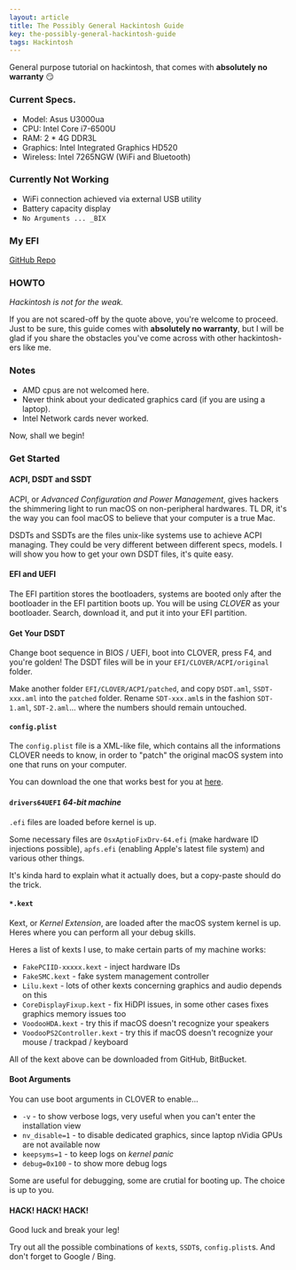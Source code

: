 ```yaml
---
layout: article
title: The Possibly General Hackintosh Guide
key: the-possibly-general-hackintosh-guide
tags: Hackintosh
---
```


General purpose tutorial on hackintosh, that comes with **absolutely no
warranty** :smirk:

<!-- more -->

### Current Specs.

- Model: Asus U3000ua
- CPU: Intel Core i7-6500U
- RAM: 2 * 4G DDR3L
- Graphics: Intel Integrated Graphics HD520
- Wireless: Intel 7265NGW (WiFi and Bluetooth)

### Currently Not Working

- WiFi connection achieved via external USB utility
- Battery capacity display
- `No Arguments ... _BIX`

### My EFI

[GitHub Repo](https://github.com/smdsbz/Asus_U3000)

### HOWTO

*Hackintosh is not for the weak.*

If you are not scared-off by the quote above, you're welcome to proceed. Just to
be sure, this guide comes with **absolutely no warranty**, but I will be glad
if you share the obstacles you've come across with other hackintosh-ers
like me.  

### Notes

- AMD cpus are not welcomed here.
- Never think about your dedicated graphics card (if you are using a laptop).
- Intel Network cards never worked.

Now, shall we begin!  

### Get Started

#### ACPI, DSDT and SSDT

ACPI, or *Advanced Configuration and Power Management*, gives hackers the
shimmering light to run macOS on non-peripheral hardwares. TL DR, it's the
way you can fool macOS to believe that your computer is a true Mac.  

DSDTs and SSDTs are the files unix-like systems use to achieve ACPI managing.
They could be very different between different specs, models. I will show you
how to get your own DSDT files, it's quite easy.  

#### EFI and UEFI

The EFI partition stores the bootloaders, systems are booted only after the
bootloader in the EFI partition boots up. You will be using *CLOVER* as your
bootloader. Search, download it, and put it into your EFI partition.  

#### Get Your DSDT

Change boot sequence in BIOS / UEFI, boot into CLOVER, press F4, and
you're golden! The DSDT files will be in your `EFI/CLOVER/ACPI/original`
folder.  

Make another folder `EFI/CLOVER/ACPI/patched`, and copy `DSDT.aml`,
`SSDT-xxx.aml` into the `patched` folder. Rename `SDT-xxx.aml`s in the fashion
`SDT-1.aml`, `SDT-2.aml`... where the numbers should remain untouched.  

#### `config.plist`

The `config.plist` file is a XML-like file, which contains all the
informations CLOVER needs to know, in order to "patch" the original macOS
system into one that runs on your computer.  

You can download the one that works best for you at
[here](https://github.com/RehabMan/OS-X-Clover-Laptop-Config).  


#### `drivers64UEFI` *64-bit machine*

`.efi` files are loaded before kernel is up.  

Some necessary files are `OsxAptioFixDrv-64.efi` (make hardware ID injections
possible), `apfs.efi` (enabling Apple's latest file system) and various
other things.  

It's kinda hard to explain what it actually does, but a copy-paste should do
the trick.  

#### `*.kext`

Kext, or *Kernel Extension*, are loaded after the macOS system kernel is up.
Heres where you can perform all your debug skills.  

Heres a list of kexts I use, to make certain parts of my machine works:  

- `FakePCIID-xxxxx.kext` - inject hardware IDs
- `FakeSMC.kext` - fake system management controller
- `Lilu.kext` - lots of other kexts concerning graphics and audio
  depends on this
- `CoreDisplayFixup.kext` - fix HiDPI issues, in some other cases fixes
  graphics memory issues too
- `VoodooHDA.kext` - try this if macOS doesn't recognize your speakers
- `VoodooPS2Controller.kext` - try this if macOS doesn't recognize your
  mouse / trackpad / keyboard

All of the kext above can be downloaded from GitHub, BitBucket.  

#### Boot Arguments

You can use boot arguments in CLOVER to enable...

- `-v` - to show verbose logs, very useful when you can't enter the installation
  view
- `nv_disable=1` - to disable dedicated graphics, since laptop nVidia GPUs are
  not available now
- `keepsyms=1` - to keep logs on *kernel panic*
- `debug=0x100` - to show more debug logs

Some are useful for debugging, some are crutial for booting up. The choice is
up to you.

#### HACK! HACK! HACK!

Good luck and break your leg!  

Try out all the possible combinations of `kext`s, `SSDT`s, `config.plist`s.
And don't forget to Google / Bing.  

